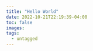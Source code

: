 ```yaml
---
title: "Hello World"
date: 2022-10-21T22:19:39-04:00
toc: false
images:
tags:
  - untagged
---
```



